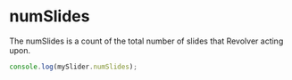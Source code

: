 # numSlides

The numSlides is a count of the total number of slides that Revolver acting upon.

```javascript
console.log(mySlider.numSlides);
```
